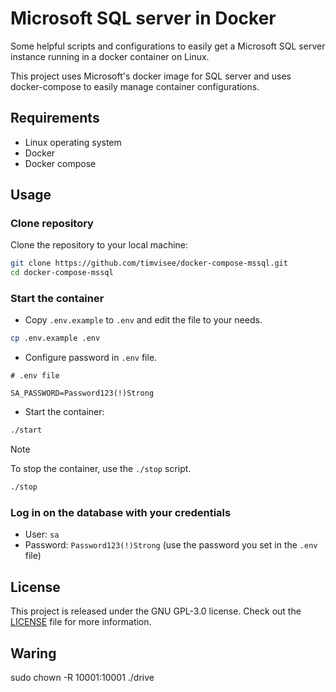 # Microsoft SQL server in Docker
Some helpful scripts and configurations to easily get a Microsoft SQL server
instance running in a docker container on Linux.

This project uses Microsoft's docker image for SQL server and uses
docker-compose to easily manage container configurations.

## Requirements
* Linux operating system
* Docker
* Docker compose

## Usage

### Clone repository

Clone the repository to your local machine:

```bash
git clone https://github.com/timvisee/docker-compose-mssql.git
cd docker-compose-mssql
```

### Start the container
* Copy `.env.example` to `.env` and edit the file to your needs.

```bash
cp .env.example .env
```

* Configure password in `.env` file.

```dotenv
# .env file

SA_PASSWORD=Password123(!)Strong
```

* Start the container:

```bash
./start
```

> [!NOTE]
> To stop the container, use the `./stop` script.
> ```bash
> ./stop
> ```

### Log in on the database with your credentials
* User: `sa`
* Password: `Password123(!)Strong` (use the password you set in the `.env` file)

## License
This project is released under the GNU GPL-3.0 license. Check out the [LICENSE](LICENSE) file for more information.

## Waring 
sudo chown -R 10001:10001 ./drive
